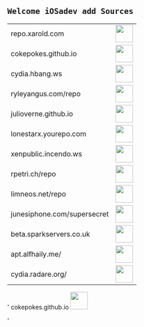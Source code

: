 ## `Welcome iOSadev add Sources`

 <table>
   <tbody>
   <tr style="width:70%"><td class="instructions">
repo.xarold.com
    </td>
    <td width="40" class="imagelink">
     <a href="https://cydia.saurik.com/api/share#?source=https://repo.xarold.com/"><img src="/gitfiles/add.png" height="40" width="40">
     </a>
    </td>
   </tr>
   <tr style="width:70%"><td class="instructions">
cokepokes.github.io
    </td>
    <td width="40" class="imagelink">
     <a href="https://cydia.saurik.com/api/share#?source=https://cokepokes.github.io/"><img src="/gitfiles/add.png" height="40" width="40">
     </a>
    </td>
   </tr>
      
   <tr style="width:70%"><td class="instructions">
cydia.hbang.ws
    </td>
    <td width="40" class="imagelink">
     <a href="https://cydia.saurik.com/api/share#?source=https://cydia.hbang.ws/"><img src="/gitfiles/add.png" height="40" width="40">
     </a>
    </td>
   </tr>
   
   <tr style="width:70%"><td class="instructions">
ryleyangus.com/repo
    </td>
    <td width="40" class="imagelink">
     <a href="https://cydia.saurik.com/api/share#?source=https://ryleyangus.com/repo/"><img src="/gitfiles/add.png" height="40" width="40">
     </a>
    </td>
   </tr>
      
   <tr style="width:70%"><td class="instructions">
julioverne.github.io
    </td>
    <td width="40" class="imagelink">
     <a href="https://cydia.saurik.com/api/share#?source=http://julioverne.github.io/"><img src="/gitfiles/add.png" height="40" width="40">
     </a>
    </td>
   </tr>

   <tr style="width:70%"><td class="instructions">
lonestarx.yourepo.com
    </td>
    <td width="40" class="imagelink">
     <a href="https://cydia.saurik.com/api/share#?source=http://lonestarx.yourepo.com/"><img src="/gitfiles/add.png" height="40" width="40">
     </a>
    </td>
   </tr>

   <tr style="width:70%"><td class="instructions">
xenpublic.incendo.ws
    </td>
    <td width="40" class="imagelink">
     <a href="https://cydia.saurik.com/api/share#?source=http://xenpublic.incendo.ws/"><img src="/gitfiles/add.png" height="40" width="40">
     </a>
    </td>
   </tr>

   <tr style="width:70%"><td class="instructions">
rpetri.ch/repo
    </td>
    <td width="40" class="imagelink">
     <a href="https://cydia.saurik.com/api/share#?source=http://rpetri.ch/repo/"><img src="/gitfiles/add.png" height="40" width="40">
     </a>
    </td>
   </tr>

   <tr style="width:70%"><td class="instructions">
limneos.net/repo
    </td>
    <td width="40" class="imagelink">
     <a href="https://cydia.saurik.com/api/share#?source=http://limneos.net/repo/"><img src="/gitfiles/add.png" height="40" width="40">
     </a>
    </td>
   </tr>

   <tr style="width:70%"><td class="instructions">
junesiphone.com/supersecret
    </td>
    <td width="40" class="imagelink">
     <a href="https://cydia.saurik.com/api/share#?source=http://junesiphone.com/supersecret"><img src="/gitfiles/add.png" height="40" width="40">
     </a>
    </td>
   </tr>

   <tr style="width:70%"><td class="instructions">
beta.sparkservers.co.uk
    </td>
    <td width="40" class="imagelink">
     <a href="https://cydia.saurik.com/api/share#?source=http://beta.sparkservers.co.uk/"><img src="/gitfiles/add.png" height="40" width="40">
     </a>
    </td>
   </tr>

   <tr style="width:70%"><td class="instructions">
apt.alfhaily.me/
    </td>
    <td width="40" class="imagelink">
     <a href="https://cydia.saurik.com/api/share#?source=http://apt.alfhaily.me/"><img src="/gitfiles/add.png" height="40" width="40">
     </a>
    </td>
   </tr>

   <tr style="width:70%"><td class="instructions">
cydia.radare.org/
    </td>
    <td width="40" class="imagelink">
     <a href="https://cydia.saurik.com/api/share#?source=http://cydia.radare.org/"><img src="/gitfiles/add.png" height="40" width="40">
     </a>
    </td>
   </tr>
      
  </tbody> 
</table>






   '<tr style="width:70%"><td class="instructions">
cokepokes.github.io
    </td>
    <td width="40" class="imagelink">
     <a href="https://cydia.saurik.com/api/share#?source=https://cokepokes.github.io/"><img src="/gitfiles/add.png" height="40" width="40">
     </a>
    </td>
   </tr>' 
